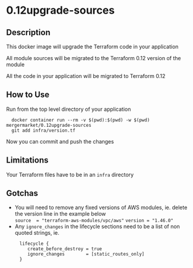 # 0.12upgrade-sources

## Description
This docker image will upgrade the Terraform code in your application

All module sources will be migrated to the Terraform 0.12 version of the module

All the code in your application will be migrated to Terraform 0.12


## How to Use
Run from the top level directory of your application

      docker container run --rm -v $(pwd):$(pwd) -w $(pwd) mergermarket/0.12upgrade-sources  
      git add infra/version.tf 
   
Now you can commit and push the changes


## Limitations
Your Terraform files have to be in an `infra` directory


## Gotchas
* You will need to remove any fixed versions of AWS modules, ie. delete the version line in the example below  
        `source  = "terraform-aws-modules/vpc/aws"`
        `version = "1.46.0"`
* Any `ignore_changes` in the lifecycle sections need to be a list of non quoted strings, ie.
 ``` 
      lifecycle {
         create_before_destroy = true
         ignore_changes        = [static_routes_only]
      }
